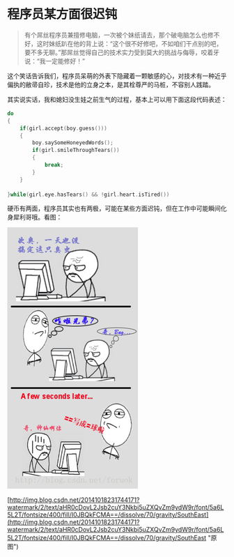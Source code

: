 # 程序员某方面很迟钝

> 有个屌丝程序员兼擅修电脑，一次被个妹纸请去，那个破电脑怎么也修不好，这时妹纸趴在他的背上说：“这个很不好修吧，不如咱们干点别的吧，要不多无聊。”那屌丝觉得自己的技术实力受到莫大的挑战与侮辱，咬着牙说：“我一定能修好！”

这个笑话告诉我们，程序员呆萌的外表下隐藏着一颗敏感的心，对技术有一种近乎偏执的敝帚自珍，技术是他的立身之本，是其栓尊严的马桩，不容别人践踏。

其实说实话，我和媳妇没生娃之前生气的过程，基本上可以用下面这段代码表述：

```cpp
do 
{
    if(girl.accept(boy.guess()))
    {
        boy.saySomeHoneyedWords();
        if(girl.smileThroughTears())
        {
            break;
        }
    }

}while(girl.eye.hasTears() && !girl.heart.isTired())
```

硬币有两面，程序员其实也有两极，可能在某些方面迟钝，但在工作中可能瞬间化身犀利哥哦。看图：

![](/assets/import-2018年02月03日10:37:39-程序员修复bug.png)

[http://img.blog.csdn.net/20141018231744171?watermark/2/text/aHR0cDovL2Jsb2cuY3Nkbi5uZXQvZm9ydW9r/font/5a6L5L2T/fontsize/400/fill/I0JBQkFCMA==/dissolve/70/gravity/SouthEast](http://img.blog.csdn.net/20141018231744171?watermark/2/text/aHR0cDovL2Jsb2cuY3Nkbi5uZXQvZm9ydW9r/font/5a6L5L2T/fontsize/400/fill/I0JBQkFCMA==/dissolve/70/gravity/SouthEast "原图")

